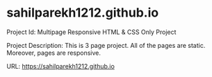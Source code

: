 # sahilparekh1212.github.io
Project Id: Multipage Responsive HTML & CSS Only Project

Project Description: 
This is 3 page project. All of the pages are static. Moreover, pages are responsive.

URL: https://sahilparekh1212.github.io
